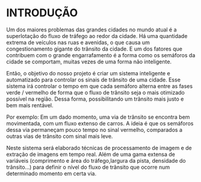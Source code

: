 # INTRODUÇÃO

Um dos maiores problemas das grandes cidades no mundo atual é a superlotação do fluxo de tráfego ao redor da cidade. Há uma quantidade extrema de veículos nas ruas e avenidas, o que causa um congestionamento gigante do trânsito da cidade. E um dos fatores que contribuem com o grande engarrafamento é a forma como os semáforos da cidade se comportam, muitas vezes de uma forma não inteligente.

Então, o objetivo do nosso projeto é criar um sistema inteligente e automatizado para controlar os sinais de trânsito de uma cidade. Esse sistema irá controlar o tempo em que cada semáforo alterna entre as fases verde / vermelho de forma que o fluxo de trânsito seja o mais otimizado possível na região. Dessa forma, possibilitando um trânsito mais justo e bem mais rentável.

Por exemplo: Em um dado momento, uma via de trânsito se encontra bem movimentada, com um fluxo extenso de carros. A ideia é que os semáforos dessa via permaneçam pouco tempo no sinal vermelho, comparados a outras vias de trânsito com sinal mais leve.

Neste sistema será elaborado técnicas de processamento de imagem e de extração de imagens em tempo real. Além de uma gama extensa de variáveis (comprimento e área do tráfego,largura da pista, densidade do trânsito...) para definir o nível do fluxo de trânsito que ocorre num determinado momento em certa via.

